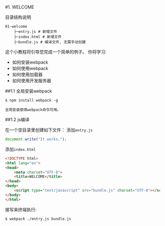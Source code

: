 #1. WELCOME

目录结构说明

```
01-welcome
    ├─entry.js # 新增文件
    ├─index.html # 新增文件
    ├─bundle.js # 编译文件, 无需手动创建
```

这个小教程将引导您完成一个简单的例子。
你将学习:
* 如何安装webpack
* 如何使用webpack
* 如何使用加载器
* 如何使用开发服务器

##1.1 全局安装webpack

```shell
$ npm install webpack -g
```
    全局安装使得webpack命令可用。

##1.2 js编译

在一个空目录里创建如下文件：
添加`entry.js`

```js
document.write("It works.");
```

添加`index.html`

```html
<!DOCTYPE html>
<html lang="en">
<head>
    <meta charset="UTF-8">
    <title>WELCOME</title>
</head>
<body>
    <script type="text/javascript" src="bundle.js" charset="UTF-8"></script>
</body>
</html>    
``` 
接写来终端执行:

```shell
$ webpack ./entry.js bundle.js
```